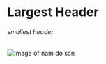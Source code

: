# Largest Header
###### smallest header







![image of nam do san](https://user-images.githubusercontent.com/114462283/224565630-526a8291-d016-49a0-a6fc-853da142f708.png)
